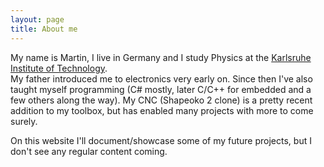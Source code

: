 ```yaml
---
layout: page
title: About me
---
```


My name is Martin, I live in Germany and I study Physics at the [Karlsruhe Institute of Technology](https://www.kit.edu/english/).  
My father introduced me to electronics very early on. Since then I've also taught myself programming (C# mostly, later C/C++ for embedded and a few others along the way). My CNC (Shapeoko 2 clone) is a pretty recent addition to my toolbox, but has enabled many projects with more to come surely.

On this website I'll document/showcase some of my future projects, but I don't see any regular content coming.
